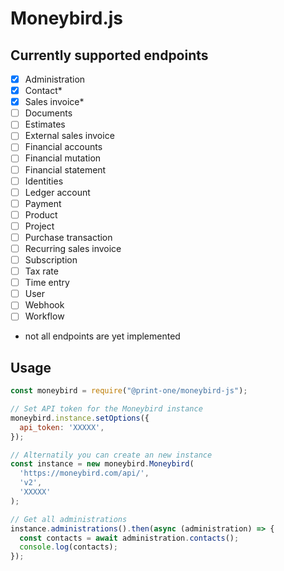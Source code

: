 # Moneybird.js

## Currently supported endpoints

- [x] Administration
- [x] Contact*
- [x] Sales invoice*
- [ ] Documents
- [ ] Estimates
- [ ] External sales invoice
- [ ] Financial accounts
- [ ] Financial mutation
- [ ] Financial statement
- [ ] Identities
- [ ] Ledger account
- [ ] Payment
- [ ] Product
- [ ] Project
- [ ] Purchase transaction
- [ ] Recurring sales invoice
- [ ] Subscription
- [ ] Tax rate
- [ ] Time entry
- [ ] User
- [ ] Webhook
- [ ] Workflow

* not all endpoints are yet implemented

## Usage

```js
const moneybird = require("@print-one/moneybird-js");

// Set API token for the Moneybird instance
moneybird.instance.setOptions({
  api_token: 'XXXXX',
});

// Alternatily you can create an new instance
const instance = new moneybird.Moneybird(
  'https://moneybird.com/api/',
  'v2',
  'XXXXX'
);

// Get all administrations
instance.administrations().then(async (administration) => {
  const contacts = await administration.contacts();
  console.log(contacts);
});
```
